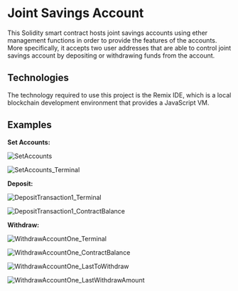 # Joint Savings Account
This Solidity smart contract hosts joint savings accounts using ether management functions in order to provide the features of the accounts. More specifically, it accepts two user addresses that are able to control joint savings account by depositing or withdrawing funds from the account.

## Technologies
The technology required to use this project is the Remix IDE, which is a local blockchain development environment that provides a JavaScript VM. 

## Examples


**Set Accounts:**

![SetAccounts](Execution_Results/SetAccounts.png)

![SetAccounts_Terminal](Execution_Results/SetAccounts_Terminal.png)

**Deposit:**

![DepositTransaction1_Terminal](Execution_Results/DepositTransaction1_Terminal.png)

![DepositTransaction1_ContractBalance](Execution_Results/DepositTransaction1_ContractBalance.png)

**Withdraw:**

![WithdrawAccountOne_Terminal](Execution_Results/WithdrawAccountOne_Terminal.png)

![WithdrawAccountOne_ContractBalance](Execution_Results/WithdrawAccountOne_ContractBalance.png)

![WithdrawAccountOne_LastToWithdraw](Execution_Results/WithdrawAccountOne_LastToWithdraw.png)

![WithdrawAccountOne_LastWithdrawAmount](Execution_Results/WithdrawAccountOne_LastWithdrawAmount.png)

